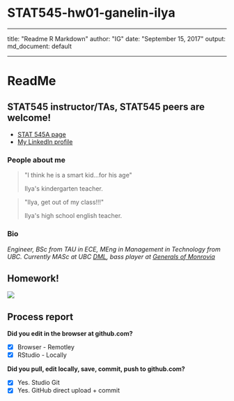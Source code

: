 # STAT545-hw01-ganelin-ilya
---
title: "Readme R Markdown"
author: "IG"
date: "September 15, 2017"
output:
  md_document: default
  
---


# ReadMe 

## STAT545 instructor/TAs, STAT545 peers are welcome!


- [STAT 545A page](http://stat545.com/)
- [My LinkedIn profile](https://www.linkedin.com/in/ganelin/)

### People about me

> "I think he is a smart kid...for his age"
>
> Ilya's kindergarten teacher.

> "Ilya, get out of my class!!!"
>
> Ilya's high school english teacher.

### Bio
*Engineer, BSc from TAU in ECE, MEng in Management in Technology from UBC. Currently MASc at UBC [DML](http://dml.ece.ubc.ca/), bass player at [Generals of Monrovia](https://generalsofmonrovia.bandcamp.com/)*



## Homework!

![](http://www.erauscher.com/uploads/5/9/1/3/59136803/764014668.jpg)


## Process report

**Did you edit in the browser at github.com?**

- [x] Browser - Remotley
- [x] RStudio - Locally

**Did you pull, edit locally, save, commit, push to github.com?**

- [x] Yes. Studio Git
- [x] Yes. GitHub direct upload + commit
